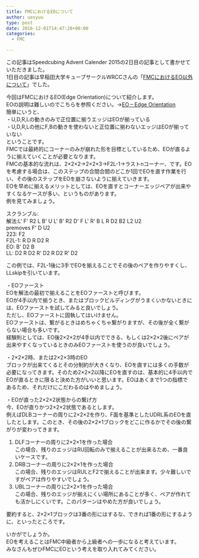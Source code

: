 ```yaml
---
title: FMCにおけるEOについて
author: uesyuu
type: post
date: 2016-12-01T14:47:28+00:00
categories:
  - FMC

---
```

この記事はSpeedcubing Advent Calender 2015の2日目の記事として書かせていただきました。  
1日目の記事は早稲田大学キューブサークルWRCCさんの「<a href="http://wrcc.main.jp/commentary_fmc/fmc/index" target="_blank" rel="noopener noreferrer">FMCにおけるEO以外について</a>」でした。  

今回はFMCにおけるEO(Edge Orientation)について紹介します。  
EOの説明は難しいのでこちらを参照ください。→<a href="http://cubesnet.web.fc2.com/BLD/3cycle/EO.html" target="_blank" rel="noopener noreferrer">EO &#8211; Edge Orientation</a>  
簡単にいうと、  
・U,D,R,Lの動きのみで正位置に揃うエッジはEOが揃っている  
・U,D,R,Lの他にF,Bの動きを使わないと正位置に揃わないエッジはEOが揃っていない  
ということです。  
FMCでは最終的にコーナーのみが崩れた形を目標としているため、EOが直るように揃えていくことが必要となります。  
FMCの基本的な流れは、2×2×2→2×2×3→F2L-1→ラストnコーナー、です。EOを考慮する場合は、このステップの合間合間のどこか1回でEOを直す作業を行い、その後のステップをEOを崩さないように揃えていきます。  
EOを早めに揃えるメリットとしては、EOを直すとコーナーエッジペアが出来やすくなるケースが多い、というものがあります。  
例を見てみましょう。  

スクランブル:  
解法:L' F' R2 L B' U L' B' R2 D' F L' R' B L R D2 B2 L2 U2  
premoves F' D U2  
223: F2  
F2L-1: R D R D2 R  
EO: B' D2 B  
LL: D2 R D2 R' D2 R D2 R' D2  

この例では、F2L-1後に3手でEOを揃えることでその後のペアを作りやすくし、LLskipを引いています。  

・EOファースト  
EOを解法の最初で揃えることをEOファーストと呼びます。  
EOが4手以内で揃うとき、またはブロックビルディングがうまくいかないときには、EOファーストを試してみると良いでしょう。  
ただし、EOファーストに固執してはいけません。  
EOファーストは、繋がるときはめちゃくちゃ繋がりますが、その後が全く繋がらない場合も多いです。  
経験則としては、EO後2×2×2が4手以内でできる、もしくは2×2×2後にペアが出来やすくなっているときのみEOファーストを使うのが良いでしょう。 

・2×2×2時、または2×2×3時のEO  
ブロックが出来てくるとその分制約が大きくなり、EOを直すには多くの手数が必要になってきます。そのため2×2×2以降にEOを直すのは、基本的に4手以内でEOが直るときに限ると決めた方がいいと思います。EOはあくまで1つの指標であるため、それだけにこだわるのはやめましょう。  

・EOが直った2×2×2状態からの繋げ方  
今、EOが直りかつ2×2×2状態であるとします。  
例えばDLBコーナーの周りに2×2×2を作り、F面を基準としたUDRL系のEOを直したとします。このとき、その後の2×2×1ブロックをどこに作るかでその後の繋がりが変わってきます。  
1. DLFコーナーの周りに2×2×1を作った場合  
この場合、残りのエッジはRU回転のみで揃えることが出来るため、一番良いケースです。  
2. DRBコーナーの周りに2×2×1を作った場合  
この場合、残りのエッジはRULとF2で揃えることが出来ます。少々難しいですがペアは作りやすいでしょう。  
3. UBLコーナーの周りに2×2×1を作った場合  
この場合、残りのエッジが揃えにくい場所にあることが多く、ペアが作れても活かしにくいです。このパターンはやめた方が良いでしょう。

要約すると、2×2×1ブロックは3番の形にはするな、できれば1番の形にするように、といったところです。  

いかがでしょうか。  
EOを考えることはFMC中級者から上級者への一歩になると考えています。  
みなさんもぜひFMCにEOという考えを取り入れてみてください。